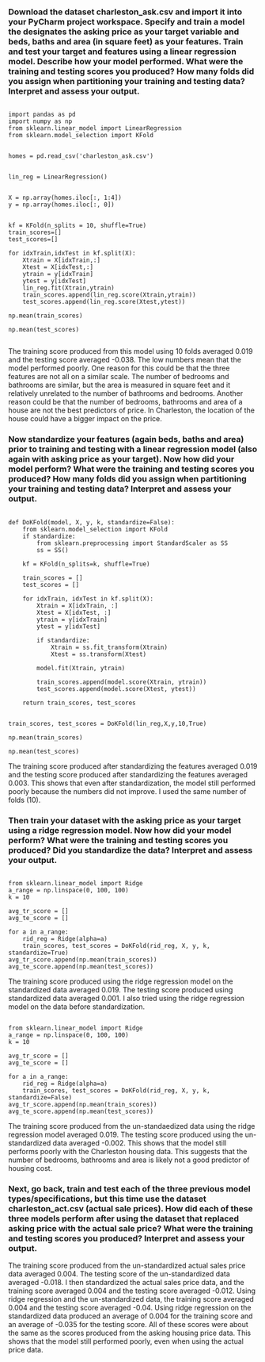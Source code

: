 ### Download the dataset charleston_ask.csv and import it into your PyCharm project workspace. Specify and train a model the designates the asking price as your target variable and beds, baths and area (in square feet) as your features. Train and test your target and features using a linear regression model. Describe how your model performed. What were the training and testing scores you produced? How many folds did you assign when partitioning your training and testing data? Interpret and assess your output.
```

import pandas as pd
import numpy as np
from sklearn.linear_model import LinearRegression
from sklearn.model_selection import KFold

```
```

homes = pd.read_csv('charleston_ask.csv')

```
```

lin_reg = LinearRegression()

```
```

X = np.array(homes.iloc[:, 1:4])
y = np.array(homes.iloc[:, 0])

```
```

kf = KFold(n_splits = 10, shuffle=True)
train_scores=[]
test_scores=[]

for idxTrain,idxTest in kf.split(X):
    Xtrain = X[idxTrain,:]
    Xtest = X[idxTest,:]
    ytrain = y[idxTrain]
    ytest = y[idxTest]
    lin_reg.fit(Xtrain,ytrain)
    train_scores.append(lin_reg.score(Xtrain,ytrain))
    test_scores.append(lin_reg.score(Xtest,ytest))
    
np.mean(train_scores)

np.mean(test_scores)
    
```
The training score produced from this model using 10 folds averaged 0.019 and the testing score averaged -0.038. The low numbers mean that the model performed poorly. One reason for this could be that the three features are not all on a similar scale. The number of bedrooms and bathrooms are similar, but the area is measured in square feet and it relatively unrelated to the number of bathrooms and bedrooms. Another reason could be that the number of bedrooms, bathrooms and area of a house are not the best predictors of price. In Charleston, the location of the house could have a bigger impact on the price. 
### Now standardize your features (again beds, baths and area) prior to training and testing with a linear regression model (also again with asking price as your target). Now how did your model perform? What were the training and testing scores you produced? How many folds did you assign when partitioning your training and testing data? Interpret and assess your output.
```

def DoKFold(model, X, y, k, standardize=False):
    from sklearn.model_selection import KFold
    if standardize:
        from sklearn.preprocessing import StandardScaler as SS
        ss = SS()
    
    kf = KFold(n_splits=k, shuffle=True)
    
    train_scores = []
    test_scores = []
    
    for idxTrain, idxTest in kf.split(X):
        Xtrain = X[idxTrain, :]
        Xtest = X[idxTest, :]
        ytrain = y[idxTrain]
        ytest = y[idxTest]
        
        if standardize:
            Xtrain = ss.fit_transform(Xtrain)
            Xtest = ss.transform(Xtest)
        
        model.fit(Xtrain, ytrain)
        
        train_scores.append(model.score(Xtrain, ytrain))
        test_scores.append(model.score(Xtest, ytest))

    return train_scores, test_scores

```
```

train_scores, test_scores = DoKFold(lin_reg,X,y,10,True)

np.mean(train_scores)

np.mean(test_scores)

```
The training score produced after standardizing the features averaged 0.019 and the testing score produced after standardizing the features averaged 0.003. This shows that even after standardization, the model still performed poorly because the numbers did not improve. I used the same number of folds (10).
### Then train your dataset with the asking price as your target using a ridge regression model. Now how did your model perform? What were the training and testing scores you produced? Did you standardize the data? Interpret and assess your output.
```

from sklearn.linear_model import Ridge 
a_range = np.linspace(0, 100, 100)
k = 10

avg_tr_score = []
avg_te_score = []

for a in a_range:
    rid_reg = Ridge(alpha=a)
    train_scores, test_scores = DoKFold(rid_reg, X, y, k, standardize=True)
avg_tr_score.append(np.mean(train_scores))
avg_te_score.append(np.mean(test_scores))

```
The training score produced using the ridge regression model on the standardized data averaged 0.019. The testing score produced using standardized data averaged 0.001. I also tried using the ridge regression model on the data before standardization. 
```

from sklearn.linear_model import Ridge 
a_range = np.linspace(0, 100, 100)
k = 10

avg_tr_score = []
avg_te_score = []

for a in a_range:
    rid_reg = Ridge(alpha=a)
    train_scores, test_scores = DoKFold(rid_reg, X, y, k, standardize=False)
avg_tr_score.append(np.mean(train_scores))
avg_te_score.append(np.mean(test_scores))

```
The training score produced from the un-standaedized data using the ridge regression model averaged 0.019. The testing score produced using the un-standardized data averaged -0.002. This shows that the model still performs poorly with the Charleston housing data. This suggests that the number of bedrooms, bathrooms and area is likely not a good predictor of housing cost. 
### Next, go back, train and test each of the three previous model types/specifications, but this time use the dataset charleston_act.csv (actual sale prices). How did each of these three models perform after using the dataset that replaced asking price with the actual sale price? What were the training and testing scores you produced? Interpret and assess your output.
The training score produced from the un-standardized actual sales price data averaged 0.004. The testing score of the un-standardized data averaged -0.018. I then standardized the actual sales price data, and the training score averaged 0.004 and the testing score averaged -0.012. Using ridge regression and the un-standardized data, the training score averaged 0.004 and the testing score averaged -0.04. Using ridge regression on the standardized data produced an average of 0.004 for the training score and an average of -0.035 for the testing score. All of these scores were about the same as the scores produced from the asking housing price data. This shows that the model still performed poorly, even when using the actual price data. 

